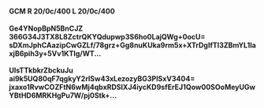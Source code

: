 #### GCM R 20/0c/400 L 20/0c/400
**Ge4YNopBpN5BnCJZ**<br/>**366G34J3TX8L8ZctrQKYQdupwp3S6ho0LajQWg+0ocU=**<br/>**sDXmJphCAazipCwGZLf/78grz+Gg8nuKUka9rm5x+XTrDgIfTI3ZBmYL1laxjB6pih3y+5Vv1KTIg/WT...**<br/><br/>
**UlsTTkbkrZbckuJu**<br/>**ai9k5UQ80qF7qgkyY2rlSw43xLezozyBG3PlSxV3404=**<br/>**jxaxo1RvwCOZFtN6wMj4qbxRDSlXJ4iycKD9sfErEJ1Qow00SOoMeyUGwYBtHD6MRKHgPu7W/pj0Stk+...**
